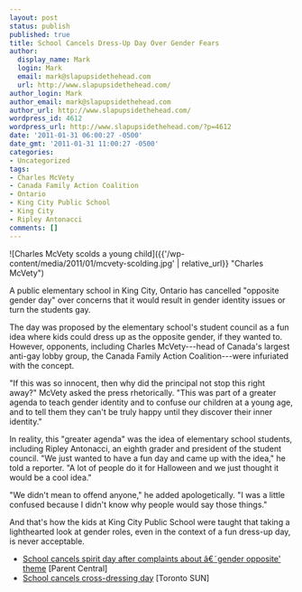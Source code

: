 ```yaml
---
layout: post
status: publish
published: true
title: School Cancels Dress-Up Day Over Gender Fears
author:
  display_name: Mark
  login: Mark
  email: mark@slapupsidethehead.com
  url: http://www.slapupsidethehead.com/
author_login: Mark
author_email: mark@slapupsidethehead.com
author_url: http://www.slapupsidethehead.com/
wordpress_id: 4612
wordpress_url: http://www.slapupsidethehead.com/?p=4612
date: '2011-01-31 06:00:27 -0500'
date_gmt: '2011-01-31 11:00:27 -0500'
categories:
- Uncategorized
tags:
- Charles McVety
- Canada Family Action Coalition
- Ontario
- King City Public School
- King City
- Ripley Antonacci
comments: []
---
```

![Charles McVety scolds a young child]({{'/wp-content/media/2011/01/mcvety-scolding.jpg' | relative_url}} "Charles McVety")

A public elementary school in King City, Ontario has cancelled "opposite gender day" over concerns that it would result in gender identity issues or turn the students gay.

The day was proposed by the elementary school's student council as a fun idea where kids could dress up as the opposite gender, if they wanted to. However, opponents, including Charles McVety---head of Canada's largest anti-gay lobby group, the Canada Family Action Coalition---were infuriated with the concept.

"If this was so innocent, then why did the principal not stop this right away?" McVety asked the press rhetorically. "This was part of a greater agenda to teach gender identity and to confuse our children at a young age, and to tell them they can't be truly happy until they discover their inner identity."

In reality, this "greater agenda" was the idea of elementary school students, including Ripley Antonacci, an eighth grader and president of the student council. "We just wanted to have a fun day and came up with the idea," he told a reporter. "A lot of people do it for Halloween and we just thought it would be a cool idea."

"We didn't mean to offend anyone," he added apologetically. "I was a little confused because I didn't know why people would say those things."

And that's how the kids at King City Public School were taught that taking a lighthearted look at gender roles, even in the context of a fun dress-up day,  is never acceptable.

- [School cancels spirit day after complaints about â€˜gender opposite' theme](http://www.parentcentral.ca/parent/education/article/926376--school-cancels-spirit-day-after-complaints-about-gender-opposite-theme) [Parent Central]
- [School cancels cross-dressing day](http://www.torontosun.com/news/torontoandgta/2011/01/20/16969441.html) [Toronto SUN]

